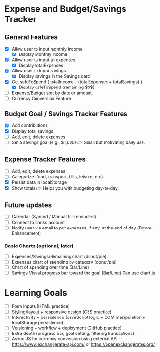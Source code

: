 # Expense and Budget/Savings Tracker

## General Features
- [x] Allow user to input monthly income
    - [x] Display Monthly income
- [x] Allow user to input all expenses
    - [x] Display totalExpenses
- [x]  Allow user to input savings
    - [x] Display savings in the Savings card
- [x] Get safeToSpend ( totalIncome - (totalExpenses + totalSavings) )
    - [x] Display safeToSpend (remaining $$$)
- [ ] Expense/Budget sort by date or amount.
- [ ] Currency Conversion Feature

## Budget Goal / Savings Tracker Features
- [x] Add contributions
- [x] Display total savings
- [ ] Add, edit, delete expenses
- [ ] Set a savings goal (e.g., $1,000)
👉 Small but motivating daily use.

## Expense Tracker Features
- [ ] Add, edit, delete expenses
- [ ] Categorize (food, transport, bills, leisure, etc).
- [x] Persist data in localStorage
- [x] Show totals
👉 Helps you with budgeting day-to-day.

## Future updates
- [ ] Calendar (Synced / Manual for reminders)
- [ ] Connect to banks account
- [ ] Notify user via email to put expenses, if any, at the end of day (Future Enhancement)
### Basic Charts (optional, later)
- [ ] Expenses/Savings/Remaining chart (donut/pie)
- [ ] Expenses chart of spending by category (donut/pie)
- [ ] Chart of spending over time (Bar/Line)
- [ ] Savings Visual progress bar toward the goal (Bar/Line)
Can use chart.js

# Learning Goals
- [ ] Form inputs (HTML practice)
- [ ] Styling/layout + responsive design (CSS practice)
- [ ] Interactivity + persistence (JavaScript logic + DOM manipulation + localStorage persistence)
- [ ] Versioning + workflow + deployment (GitHub practice)
- [ ] Extra depth (progress bar, goal setting, filtering transactions).
- [ ] Async JS for currency conversion using external API -- https://www.exchangerate-api.com/ or https://openexchangerates.org/